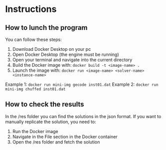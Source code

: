 # Instructions

## How to lunch the program

You can follow these steps:

1. Download Docker Desktop on your pc
2. Open Docker Desktop (the engine must be running)
3. Open your terminal and navigate into the current directory
4. Build the Docker image with: `docker build -t <image-name> .`
5. Launch the image with: `docker run <image-name> <solver-name> <instance-name>`

Example 1: `docker run mini-img gecode inst01.dat`
Example 2: `docker run mini-img chuffed inst01.dat`

## How to check the results

In the /res folder you can find the solutions in the json format. If you want to manually replicate the solution, you need to:

1. Run the Docker image
2. Navigate in the File section in the Docker container
3. Open the /res folder and fetch the solution

